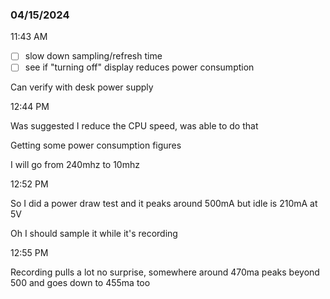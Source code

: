 ### 04/15/2024

11:43 AM

- [ ] slow down sampling/refresh time
- [ ] see if "turning off" display reduces power consumption

Can verify with desk power supply

12:44 PM

Was suggested I reduce the CPU speed, was able to do that

Getting some power consumption figures

I will go from 240mhz to 10mhz

12:52 PM

So I did a power draw test and it peaks around 500mA but idle is 210mA at 5V

Oh I should sample it while it's recording

12:55 PM

Recording pulls a lot no surprise, somewhere around 470ma peaks beyond 500 and goes down to 455ma too

